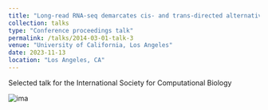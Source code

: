 ```yaml
---
title: "Long-read RNA-seq demarcates cis- and trans-directed alternative RNA splicing"
collection: talks
type: "Conference proceedings talk"
permalink: /talks/2014-03-01-talk-3
venue: "University of California, Los Angeles"
date: 2023-11-13
location: "Los Angeles, CA"
---
```


Selected talk for the International Society for Computational Biology

![ima](images/Gio-RSGDREAM.png)